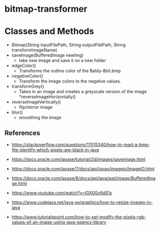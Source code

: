# bitmap-transformer

# Classes and Methods
* Bitmap(String inputFilePath, String outputFilePath, String transformImageName)
* saveImage(BufferedImage newImg)
  * take new image and save it on a new folder
* edgeColor()
  * Transforms the outline color of the Baldy-8bit.bmp
* negativeColor()
  * Transform the image colors to the negative values.
* transformGrey()
  * Takes in an image and creates a greyscale version of the image
*reverseImageHorizontally()
* reverseImageVertically()
  * flip/mirror image
* blur()
  * smoothing the image


## References
* https://stackoverflow.com/questions/17015340/how-to-read-a-bmp-file-identify-which-pixels-are-black-in-java
 
* https://docs.oracle.com/javase/tutorial/2d/images/saveimage.html

* https://docs.oracle.com/javase/7/docs/api/javax/imageio/ImageIO.html

* https://docs.oracle.com/javase/8/docs/api/java/awt/image/BufferedImage.html

* https://www.youtube.com/watch?v=lGX0Gc6d51s

* https://www.codejava.net/java-se/graphics/how-to-resize-images-in-java

* https://www.tutorialspoint.com/how-to-set-modify-the-pixels-rgb-values-of-an-image-using-java-opencv-library
